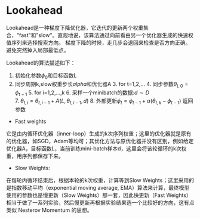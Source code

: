 # Lookahead

Lookahead是一种梯度下降优化器，它迭代的更新两个权重集合，"fast"和"slow"。直观地说，该算法通过向前看由另一个优化器生成的快速权值序列来选择搜索方向。
梯度下降的时候，走几步会退回来检查是否方向正确。避免突然掉入局部最低点。

Lookahead的算法描述如下：

1. 初始化参数$\phi_{0}$和目标函数L
2. 同步周期k,slow权重步长$alpha$和优化器A
	3. for t=1,2,...
	4. 同步参数$\theta_{t,0}=\phi_{t-1}$
	5. for i=1,2,...,k
		6. 采样一个minibatch的数据:$d \sim D$  
		7. $\theta_{t,i}=\theta_{t,i-1}+A(L,\theta_{t,i-1},d)$
	8. 外部更新$\phi_{t}=\phi_{t-1}+\alpha(\theta_{t,k}-\phi_{t-1})$
	返回参数

+ Fast weights

它是由内循环优化器（inner-loop）生成的k次序列权重；这里的优化器就是原有的优化器，如SGD，Adam等均可；其优化方法与原优化器并没有区别，例如给定优化器A，目标函数L，当前训练mini-batch样本d，这里会将该轮循环的k次权重，用序列都保存下来。

+ Slow Weights:

在每轮内循环结束后，根据本轮的k次权重，计算等到Slow Weights；这里采用的是指数移动平均（exponential moving average, EMA）算法来计算，最终模型使用的参数也是慢更新（Slow Weights）那一套，因此快更新（Fast Weights）相当于做了一系列实验，然后慢更新再根据实验结果选一个比较好的方向，这有点类似 Nesterov Momentum 的思想。
